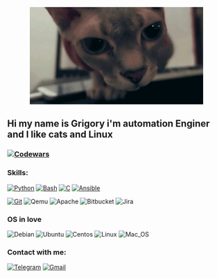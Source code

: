 <div id="header" align="center">
  <img src="https://github.com/pcade/pcade/blob/main/gif_git.gif"/>
</div>

## Hi my name is Grigory i'm automation Enginer and I like cats and Linux

###  [![Codewars](https://www.codewars.com/users/pcade/badges/small)](https://www.codewars.com/users/pcade)


###  Skills:
[![Python](https://img.shields.io/badge/-Python-<COLOR>?style=social&logo=python)](https://github.com/pcade/python_library)
[![Bash](https://img.shields.io/badge/-Bash-white?style=social&logo=powershell)](https://github.com/pcade/bash_library)
[![C](https://img.shields.io/badge/-C-<COLOR>?style=social&logo=C)](https://github.com/pcade/Cansi)
[![Ansible](https://img.shields.io/badge/-Ansible-<COLOR>?style=social&logo=ansible)](https://github.com/pcade/ansible_library)

[![Git](https://img.shields.io/badge/-Git-<COLOR>?style=social&logo=git)](https://github.com/pcade)
![Qemu](https://img.shields.io/badge/-Qemu-<COLOR>?style=social&logo=qemu)
![Apache](https://img.shields.io/badge/-Apache-<COLOR>?style=social&logo=apache)
![Bitbucket](https://img.shields.io/badge/-Bitbucket-<COLOR>?style=social&logo=bitbucket)
![Jira](https://img.shields.io/badge/-Jira-<COLOR>?style=social&logo=jira)


### OS in love
![Debian](https://img.shields.io/badge/-Debian-<COLOR>?style=social&logo=debian)
![Ubuntu](https://img.shields.io/badge/-Ubuntu-<COLOR>?style=social&logo=Ubuntu)
![Centos](https://img.shields.io/badge/-Centos-<COLOR>?style=social&logo=Centos)
![Linux](https://img.shields.io/badge/-And_other_Linux-<COLOR>?style=social&logo=linux)
![Mac_OS](https://img.shields.io/badge/-Mac_OS-<COLOR>?style=social&logo=macos)



###  Contact with me:
[![Telegram](https://img.shields.io/badge/-Telegram-blue?style=for-the-badge&logo=telegram)](https://t.me/pidgeycad)
[![Gmail](https://img.shields.io/badge/-Gmail-white?style=for-the-badge&logo=gmail)](https://pahomovgrigorii@gmail.com)

